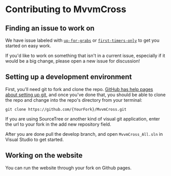 # Contributing to MvvmCross

## Finding an issue to work on

We have issue labeled with [`up-for-grabs`](https://github.com/MvvmCross/MvvmCross/labels/up-for-grabs) or [`first-timers-only`](https://github.com/MvvmCross/MvvmCross/labels/first-timers-only) to get you started on easy work.

If you'd like to work on something that isn't in a current issue, especially if
it would be a big change, please open a new issue for discussion!

## Setting up a development environment

First, you'll need git to fork and clone the repo. [GitHub has help pages about setting
up git](https://help.github.com/articles/set-up-git/), and once you've done
that, you should be able to clone the repo and change into the repo's directory
from your terminal:

```
git clone https://github.com/{YourFork}/MvvmCross.git
```

If you are using SourceTree or another kind of visual git application, enter the url to your fork in the add new repository field.

After you are done pull the develop branch, and open `MvvmCross_All.sln` in Visual Studio to get started.

## Working on the website

You can run the website through your fork on Github pages.
